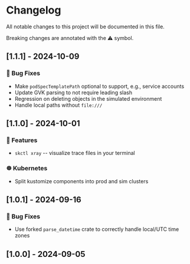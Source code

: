 # Changelog

All notable changes to this project will be documented in this file.

Breaking changes are annotated with the ⚠️ symbol.

## [1.1.1] - 2024-10-09

### 🐛 Bug Fixes

- Make `podSpecTemplatePath` optional to support, e.g., service accounts
- Update GVK parsing to not require leading slash
- Regression on deleting objects in the simulated environment
- Handle local paths without `file:///`

## [1.1.0] - 2024-10-01

### 🚀 Features

- `skctl xray` -- visualize trace files in your terminal

### ☸️ Kubernetes

- Split kustomize components into prod and sim clusters

## [1.0.1] - 2024-09-16

### 🐛 Bug Fixes

- Use forked `parse_datetime` crate to correctly handle local/UTC time zones

## [1.0.0] - 2024-09-05

<!-- generated by git-cliff -->
